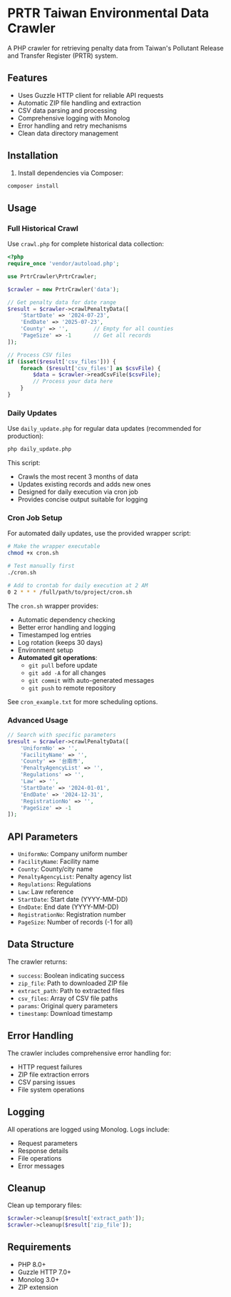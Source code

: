 # PRTR Taiwan Environmental Data Crawler

A PHP crawler for retrieving penalty data from Taiwan's Pollutant Release and Transfer Register (PRTR) system.

## Features

- Uses Guzzle HTTP client for reliable API requests
- Automatic ZIP file handling and extraction
- CSV data parsing and processing
- Comprehensive logging with Monolog
- Error handling and retry mechanisms
- Clean data directory management

## Installation

1. Install dependencies via Composer:
```bash
composer install
```

## Usage

### Full Historical Crawl

Use `crawl.php` for complete historical data collection:

```php
<?php
require_once 'vendor/autoload.php';

use PrtrCrawler\PrtrCrawler;

$crawler = new PrtrCrawler('data');

// Get penalty data for date range
$result = $crawler->crawlPenaltyData([
    'StartDate' => '2024-07-23',
    'EndDate' => '2025-07-23',
    'County' => '',        // Empty for all counties
    'PageSize' => -1       // Get all records
]);

// Process CSV files
if (isset($result['csv_files'])) {
    foreach ($result['csv_files'] as $csvFile) {
        $data = $crawler->readCsvFile($csvFile);
        // Process your data here
    }
}
```

### Daily Updates

Use `daily_update.php` for regular data updates (recommended for production):

```bash
php daily_update.php
```

This script:
- Crawls the most recent 3 months of data
- Updates existing records and adds new ones
- Designed for daily execution via cron job
- Provides concise output suitable for logging

### Cron Job Setup

For automated daily updates, use the provided wrapper script:

```bash
# Make the wrapper executable
chmod +x cron.sh

# Test manually first
./cron.sh

# Add to crontab for daily execution at 2 AM
0 2 * * * /full/path/to/project/cron.sh
```

The `cron.sh` wrapper provides:
- Automatic dependency checking
- Better error handling and logging  
- Timestamped log entries
- Log rotation (keeps 30 days)
- Environment setup
- **Automated git operations**:
  - `git pull` before update
  - `git add -A` for all changes
  - `git commit` with auto-generated messages
  - `git push` to remote repository

See `cron_example.txt` for more scheduling options.

### Advanced Usage

```php
// Search with specific parameters
$result = $crawler->crawlPenaltyData([
    'UniformNo' => '',
    'FacilityName' => '',
    'County' => '台南市',
    'PenaltyAgencyList' => '',
    'Regulations' => '',
    'Law' => '',
    'StartDate' => '2024-01-01',
    'EndDate' => '2024-12-31',
    'RegistrationNo' => '',
    'PageSize' => -1
]);
```

## API Parameters

- `UniformNo`: Company uniform number
- `FacilityName`: Facility name
- `County`: County/city name
- `PenaltyAgencyList`: Penalty agency list
- `Regulations`: Regulations
- `Law`: Law reference
- `StartDate`: Start date (YYYY-MM-DD)
- `EndDate`: End date (YYYY-MM-DD)
- `RegistrationNo`: Registration number
- `PageSize`: Number of records (-1 for all)

## Data Structure

The crawler returns:
- `success`: Boolean indicating success
- `zip_file`: Path to downloaded ZIP file
- `extract_path`: Path to extracted files
- `csv_files`: Array of CSV file paths
- `params`: Original query parameters
- `timestamp`: Download timestamp

## Error Handling

The crawler includes comprehensive error handling for:
- HTTP request failures
- ZIP file extraction errors
- CSV parsing issues
- File system operations

## Logging

All operations are logged using Monolog. Logs include:
- Request parameters
- Response details
- File operations
- Error messages

## Cleanup

Clean up temporary files:
```php
$crawler->cleanup($result['extract_path']);
$crawler->cleanup($result['zip_file']);
```

## Requirements

- PHP 8.0+
- Guzzle HTTP 7.0+
- Monolog 3.0+
- ZIP extension
